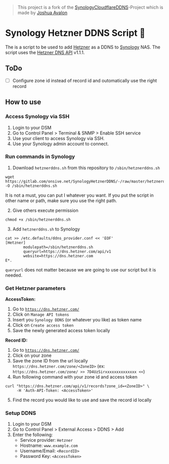 > This project is a fork of the [SynologyCloudflareDDNS](https://github.com/joshuaavalon/SynologyCloudflareDDNS)-Project which is made by [Joshua Avalon](https://joshuaavalon.io/)

# Synology Hetzner DDNS Script 📜

The is a script to be used to add [Hetzner](https://www.hetzner.com/) as a DDNS to [Synology](https://www.synology.com/) NAS. The script uses the [Hetzner DNS API](https://dns.hetzner.com/api-docs/) v1.1.1.

## ToDo
- [ ] Configure zone id instead of record id and outomatically use the right record

## How to use

### Access Synology via SSH

1. Login to your DSM
2. Go to Control Panel > Terminal & SNMP > Enable SSH service
3. Use your client to access Synology via SSH.
4. Use your Synology admin account to connect.

### Run commands in Synology

1. Download `hetznerddns.sh` from this repository to `/sbin/hetznerddns.sh`

```
wget https://gitlab.com/onsive.net/SynologyHetznerDDNS/-/raw/master/hetznerddns.sh -O /sbin/hetznerddns.sh
```

It is not a must, you can put I whatever you want. If you put the script in other name or path, make sure you use the right path.

2. Give others execute permission

```
chmod +x /sbin/hetznerddns.sh
```

3. Add `hetznerddns.sh` to Synology

```
cat >> /etc.defaults/ddns_provider.conf << 'EOF'
[Hetzner]
        modulepath=/sbin/hetznerddns.sh
        queryurl=https://dns.hetzner.com/api/v1
        website=https://dns.hetzner.com
E*.
```

`queryurl` does not matter because we are going to use our script but it is needed.

### Get Hetzner parameters

**AccessToken:**
1. Go to [`https://dns.hetzner.com/`](https://dns.hetzner.com/)
2. Click on `Manage API tokens`
3. Insert you `Synology DDNS` (or whatever you like) as token name
4. Click on `Create access token`
5. Save the newly generated access token locally

**Record ID:**
1. Go to [`https://dns.hetzner.com/`](https://dns.hetzner.com/)
2. Click on your zone
3. Save the zone ID from the url locally `https://dns.hetzner.com/zone/<ZoneID>` (ex: `https://dns.hetzner.com/zone/ >> 7D4UzSirxxxxxxxxxxxxxx <<`)
4. Run following command with your zone id and access token
```
curl "https://dns.hetzner.com/api/v1/records?zone_id=<ZoneID>" \
     -H 'Auth-API-Token: <AccessToken>'
```
5. Find the record you would like to use and save the record id locally

### Setup DDNS

1. Login to your DSM
2. Go to Control Panel > External Access > DDNS > Add
3. Enter the following:
   - Service provider: `Hetzner`
   - Hostname: `www.example.com`
   - Username/Email: `<RecordID>`
   - Password Key: `<AccessToken>`
